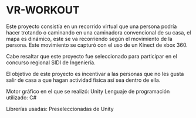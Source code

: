 # VR-WORKOUT


Este proyecto consistía en un recorrido virtual que una persona podría hacer trotando o caminando en una caminadora convencional de su casa, el mapa es dinámico, este se va recorriendo según el movimiento de la persona. Este movimiento se capturó con el uso de un Kinect de xbox 360. 

Cabe resaltar que este proyecto fue seleccionado para participar en el concurso regional SIDI de Ingeniería.


El objetivo de este proyecto es incentivar a las personas que no les gusta salir de casa a que hagan actividad física así sea dentro de ella.

Motor gráfico en el que se realizó: Unity
Lenguaje de programación utilizado: C#

Librerías usadas: Preseleccionadas de Unity 

